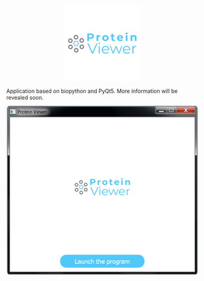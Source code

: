 <p align="center"><img src="img/logo.png" width="200px"/></p>

Application based on biopython and PyQt5. More information will be revealed soon.

<p align="center"><img src="img/welcome.png" width="500px"/></p>

